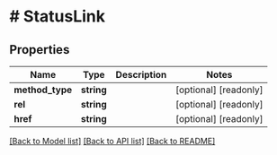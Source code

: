 # # StatusLink

## Properties

Name | Type | Description | Notes
------------ | ------------- | ------------- | -------------
**method_type** | **string** |  | [optional] [readonly]
**rel** | **string** |  | [optional] [readonly]
**href** | **string** |  | [optional] [readonly]

[[Back to Model list]](../../README.md#models) [[Back to API list]](../../README.md#endpoints) [[Back to README]](../../README.md)
